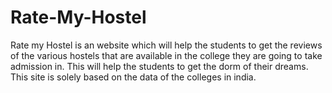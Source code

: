 # Rate-My-Hostel

Rate my Hostel is an website which will help the students to get the reviews of the various hostels that are available in the college they are going to take admission in. This will help the students to get the dorm of their dreams. This site is solely based on the data of the colleges in india.

